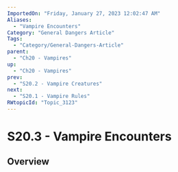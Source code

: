 ```yaml
---
ImportedOn: "Friday, January 27, 2023 12:02:47 AM"
Aliases:
  - "Vampire Encounters"
Category: "General Dangers Article"
Tags:
  - "Category/General-Dangers-Article"
parent:
  - "Ch20 - Vampires"
up:
  - "Ch20 - Vampires"
prev:
  - "S20.2 - Vampire Creatures"
next:
  - "S20.1 - Vampire Rules"
RWtopicId: "Topic_3123"
---
```

# S20.3 - Vampire Encounters
## Overview
